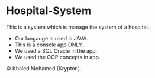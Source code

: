 # Hospital-System
This is a system which is manage the system of a hospital.

- Our langauge is used is JAVA.
- This is a console app ONLY.
- We used a SQL Oracle in the app.
- We used the OOP concepts in app.

© Khaled Mohamed (Krypton).
